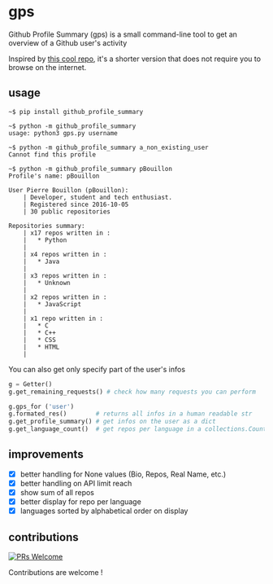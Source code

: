 # gps
Github Profile Summary (gps) is a small command-line tool 
to get an overview of a Github user's activity

Inspired by [this cool repo](https://profile-summary-for-github.com/search), 
it's a shorter version that does not require you to browse on the internet.

## usage

```shell
~$ pip install github_profile_summary

~$ python -m github_profile_summary
usage: python3 gps.py username

~$ python -m github_profile_summary a_non_existing_user
Cannot find this profile

~$ python -m github_profile_summary pBouillon
Profile's name: pBouillon

User Pierre Bouillon (pBouillon):
    | Developer, student and tech enthusiast.
    | Registered since 2016-10-05
    | 30 public repositories

Repositories summary:
    | x17 repos written in :
    |   * Python
    |
    | x4 repos written in :
    |   * Java
    |
    | x3 repos written in :
    |   * Unknown
    |
    | x2 repos written in :
    |   * JavaScript
    |
    | x1 repo written in :
    |   * C
    |   * C++
    |   * CSS
    |   * HTML
    |
```

You can also get only specify part of the user's infos
```Python
g = Getter()
g.get_remaining_requests() # check how many requests you can perform

g.gps_for ('user')
g.formated_res()        # returns all infos in a human readable str
g.get_profile_summary() # get infos on the user as a dict
g.get_language_count()  # get repos per language in a collections.Counter
```

## improvements
- [x] better handling for None values (Bio, Repos, Real Name, etc.)
- [x] better handling on API limit reach
- [x] show sum of all repos
- [x] better display for repo per language
- [x] languages sorted by alphabetical order on display

## contributions
[![PRs Welcome](https://img.shields.io/badge/PRs-welcome-brightgreen.svg?style=flat-square)](http://makeapullrequest.com)

Contributions are welcome !
